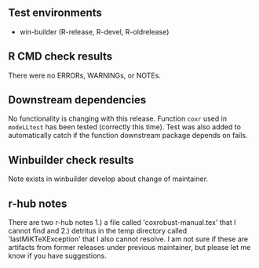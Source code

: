## Test environments
* win-builder (R-release, R-devel, R-oldrelease)

## R CMD check results
There were no ERRORs, WARNINGs, or NOTEs.

## Downstream dependencies
No functionality is changing with this release. Function `coxr` used in `modeLLtest` has been tested (correctly this time). Test was also added to automatically catch if the function downstream package depends on fails.

## Winbuilder check results
Note exists in winbuilder develop about change of maintainer.

## r-hub notes
There are two r-hub notes 1.) a file called 'coxrobust-manual.tex' that I cannot find and 2.) detritus in the temp directory called 'lastMiKTeXException' that I also cannot resolve. I am not sure if these are artifacts from former releases under previous maintainer, but please let me know if you have suggestions.
